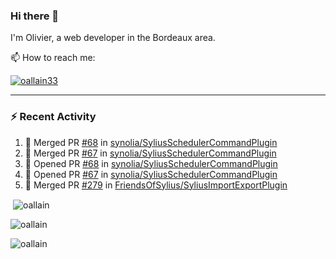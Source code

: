### Hi there 👋

I'm Olivier, a web developer in the Bordeaux area.

📫 How to reach me:

<p> <a href="https://twitter.com/oallain33" target="blank"><img src="https://img.shields.io/twitter/follow/oallain33?logo=twitter&style=for-the-badge" alt="oallain33" /></a> </p>

---

### :zap: Recent Activity

<!--START_SECTION:activity-->
1. 🎉 Merged PR [#68](https://github.com/synolia/SyliusSchedulerCommandPlugin/pull/68) in [synolia/SyliusSchedulerCommandPlugin](https://github.com/synolia/SyliusSchedulerCommandPlugin)
2. 🎉 Merged PR [#67](https://github.com/synolia/SyliusSchedulerCommandPlugin/pull/67) in [synolia/SyliusSchedulerCommandPlugin](https://github.com/synolia/SyliusSchedulerCommandPlugin)
3. 💪 Opened PR [#68](https://github.com/synolia/SyliusSchedulerCommandPlugin/pull/68) in [synolia/SyliusSchedulerCommandPlugin](https://github.com/synolia/SyliusSchedulerCommandPlugin)
4. 💪 Opened PR [#67](https://github.com/synolia/SyliusSchedulerCommandPlugin/pull/67) in [synolia/SyliusSchedulerCommandPlugin](https://github.com/synolia/SyliusSchedulerCommandPlugin)
5. 🎉 Merged PR [#279](https://github.com/FriendsOfSylius/SyliusImportExportPlugin/pull/279) in [FriendsOfSylius/SyliusImportExportPlugin](https://github.com/FriendsOfSylius/SyliusImportExportPlugin)
<!--END_SECTION:activity-->

<p>&nbsp;<img align="center" src="https://github-readme-stats.vercel.app/api?username=oallain&show_icons=true&locale=en" alt="oallain" /></p>

<p><img align="center" src="https://github-readme-streak-stats.herokuapp.com/?user=oallain&" alt="oallain" /></p>

<p><img src="https://github-readme-stats.vercel.app/api/top-langs?username=oallain&show_icons=true&locale=en&layout=compact" alt="oallain" /></p>
